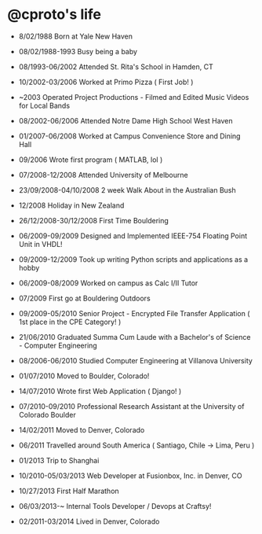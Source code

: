 @cproto's life
===============

- 8/02/1988 Born at Yale New Haven
- 08/02/1988-1993 Busy being a baby
- 08/1993-06/2002 Attended St. Rita's School in Hamden, CT

- 10/2002-03/2006 Worked at Primo Pizza ( First Job! )
- ~2003 Operated Project Productions - Filmed and Edited Music Videos for Local Bands
- 08/2002-06/2006 Attended Notre Dame High School West Haven

- 01/2007-06/2008 Worked at Campus Convenience Store and Dining Hall
- 09/2006 Wrote first program ( MATLAB, lol )
- 07/2008-12/2008 Attended University of Melbourne
- 23/09/2008-04/10/2008 2 week Walk About in the Australian Bush
- 12/2008 Holiday in New Zealand
- 26/12/2008-30/12/2008 First Time Bouldering
- 06/2009-09/2009 Designed and Implemented IEEE-754 Floating Point Unit in VHDL!
- 09/2009-12/2009 Took up writing Python scripts and applications as a hobby
- 06/2009-08/2009 Worked on campus as Calc I/II Tutor
- 07/2009 First go at Bouldering Outdoors
- 09/2009-05/2010 Senior Project - Encrypted File Transfer Application ( 1st place in the CPE Category! )
- 21/06/2010 Graduated Summa Cum Laude with a Bachelor's of Science - Computer Engineering
- 08/2006-06/2010 Studied Computer Engineering at Villanova University

- 01/07/2010 Moved to Boulder, Colorado!
- 14/07/2010 Wrote first Web Application ( Django! )
- 07/2010-09/2010 Professional Research Assistant at the University of Colorado Boulder
- 14/02/2011 Moved to Denver, Colorado
- 06/2011 Travelled around South America ( Santiago, Chile -> Lima, Peru )
- 01/2013 Trip to Shanghai
- 10/2010-05/03/2013 Web Developer at Fusionbox, Inc. in Denver, CO
- 10/27/2013 First Half Marathon
- 06/03/2013-~ Internal Tools Developer / Devops at Craftsy!
- 02/2011-03/2014 Lived in Denver, Colorado
